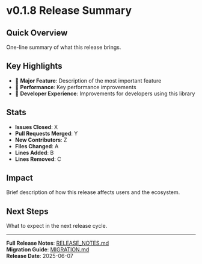# v0.1.8 Release Summary

## Quick Overview
One-line summary of what this release brings.

## Key Highlights
- 🎉 **Major Feature**: Description of the most important feature
- 🚀 **Performance**: Key performance improvements
- 🔧 **Developer Experience**: Improvements for developers using this library

## Stats
- **Issues Closed**: X
- **Pull Requests Merged**: Y
- **New Contributors**: Z
- **Files Changed**: A
- **Lines Added**: B
- **Lines Removed**: C

## Impact
Brief description of how this release affects users and the ecosystem.

## Next Steps
What to expect in the next release cycle.

---
**Full Release Notes**: [RELEASE_NOTES.md](./RELEASE_NOTES.md)  
**Migration Guide**: [MIGRATION.md](./MIGRATION.md)  
**Release Date**: 2025-06-07
